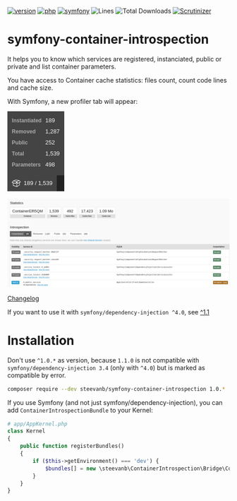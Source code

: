 [![version](https://img.shields.io/badge/version-1.0.3-green.svg)](https://github.com/steevanb/symfony-container-introspection/tree/1.0.3)
[![php](https://img.shields.io/badge/php-^7.1-blue.svg)](https://php.net)
[![symfony](https://img.shields.io/badge/symfony/dependency--injection-^3.4-blue.svg)](https://symfony.com)
![Lines](https://img.shields.io/badge/code%20lines-809-green.svg)
![Total Downloads](https://poser.pugx.org/steevanb/symfony-container-introspection/downloads)
[![Scrutinizer](https://scrutinizer-ci.com/g/steevanb/symfony-container-introspection/badges/quality-score.png?b=master)](https://scrutinizer-ci.com/g/steevanb/symfony-container-introspection/)

symfony-container-introspection
===============================

It helps you to know which services are registered, instanciated, public or private and list container parameters.

You have access to Container cache statistics: files count, count code lines and cache size.

With Symfony, a new profiler tab will appear:

![Symfony profiler tab](symfony_profiler_tab.png)

![Symfony profiler](symfony_profiler.png)

[Changelog](changelog.md)

If you want to use it with `symfony/dependency-injection ^4.0`, see [^1.1](https://github.com/steevanb/symfony-container-introspection)

Installation
============

Don't use `^1.0.*` as version, because `1.1.0` is not compatible with `symfony/dependency-injection 3.4` (only with `^4.0`) but is marked as compatible by error.
```bash
composer require --dev steevanb/symfony-container-introspection 1.0.*
```

If you use Symfony (and not just symfony/dependency-injection), you can add `ContainerIntrospectionBundle` to your Kernel:
```php
# app/AppKernel.php
class Kernel
{
    public function registerBundles()
    {
        if ($this->getEnvironment() === 'dev') {
            $bundles[] = new \steevanb\ContainerIntrospection\Bridge\ContainerIntrospectionBundle\ContainerIntrospectionBundle();
        }
    }
}
```
